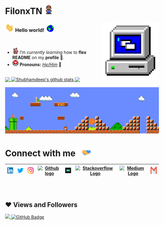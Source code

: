 # FilonxTN&nbsp;<img src="https://github.com/FilonxTN/FilonxTN/blob/main/Assets/Mario_Hello_Big.gif" width="30px">


<!-- 
    &nbsp; [![HitCount](http://hits.dwyl.com/FilonxTN/FilonxTN.svg)](http://hits.dwyl.com/FilonxTN/FilonxTN) 
-->

<img align="right" alt="PC GIF" src="https://github.com/FilonxTN/FilonxTN/blob/main/Assets/PC.gif" width="190" />

### <img src="https://github.com/FilonxTN/FilonxTN/blob/main/Assets/Hi.gif" width="29px"> **Hello world!** &nbsp;<img src="https://github.com/FilonxTN/FilonxTN/blob/main/Assets/Earth.gif" width="24px">


<br>

- <img alt="GIF" src="https://github.com/FilonxTN/FilonxTN/blob/main/Assets/gandalf_parrot.gif" width="20vw" /> I’m *currently learning* how to **flex README** on my **profile** 💪.
- <img alt="GIF" src="https://github.com/FilonxTN/FilonxTN/blob/main/Assets/powerup.gif" width="20vw" /> **Pronouns:** [*He/Him*](https://pronoun.is/he) 🧔


<br>

<a href="https://github.com/FilonxTN">
  <img align="center" src="https://github-readme-stats.vercel.app/api/top-langs/?username=FilonxTN&theme=dark&hide_langs_below=1" />
</a>

<a href="https://github.com/FilonxTN">
 <img align="center" src="https://github-readme-stats.vercel.app/api?username=FilonxTN&show_icons=true&theme=dark&line_height=27" alt="Shubhamdeep's github stats"/>
</a>


<a href="https://github.com/FilonxTN/FilonxTN">
  <img align="center" src="https://github-readme-stats.vercel.app/api/pin/?username=FilonxTN&repo=FilonxTN&theme=dark" />
</a>


<br>
<!--
![Shubhamdeep's github stats](https://github-readme-stats.vercel.app/api?username=FilonxTN&show_icons=true&hide_border=true)
-->

<br>

<img src="https://github.com/FilonxTN/FilonxTN/blob/main/Assets/Mario_Gameplay.gif" alt="Mario Game" width="980">

<br>

# Connect with me<img src="https://github.com/FilonxTN/FilonxTN/blob/main/Assets/Handshake.gif" height="32px">



| [<img src="https://github.com/FilonxTN/FilonxTN/blob/main/Assets/Linkedin.svg" alt="Linkedin Logo" width="32">](https://in.linkedin.com/in/FilonxTN) | [<img src="https://github.com/FilonxTN/FilonxTN/blob/main/Assets/Twitter.svg" alt="Twitter Logo" width="32">](https://twitter.com/YassineBDaoud) | [<img src="https://github.com/FilonxTN/FilonxTN/blob/main/Assets/Instagram.svg" alt="instagram logo" width="32">](https://www.instagram.com/ben_daoud_yassine/)| [<img src="https://cdn.svgporn.com/logos/github-icon.svg" alt="Github logo" width="34">](https://github.com/FilonxTN) | [<img src="https://github.com/FilonxTN/FilonxTN/blob/main/Assets/HackerRank.svg" alt="HackerRank Logo" width="30">](https://www.hackerrank.com/FilonxTN) | [<img src="https://cdn.svgporn.com/logos/stackoverflow-icon.svg" alt="Stackoverflow Logo" width="28">](https://stackoverflow.com/users/13944080/FilonxTN) | [<img src="https://cdn.svgporn.com/logos/medium.svg" alt="Medium Logo" width="30">](https://medium.com/@Filon) | [<img src="https://github.com/FilonxTN/FilonxTN/blob/main/Assets/Gmail.svg" alt="Gmail logo" height="32">](mailto:yassineb.daoudhsr@gmail.com)
|:---:|:---:|:---:|:---:|:---:|:---:|:---:|:---:|



<br>
<br>






<!--

![Dino](https://github.com/FilonxTN/FilonxTN/blob/main/Assets/dino.gif)

<a href="https://in.linkedin.com/in/FilonxTN">
    <img align="left" alt="Shubhamdeep Jha | Linkedin" width="24px" src="https://github.com/FilonxTN/FilonxTN/blob/main/Assets/Linkedin.svg" />
  </a> &nbsp;&nbsp;
  <a href="https://twitter.com/FilonxTN">
    <img align="left" alt="Shubhamdeep Jha | Twitter" width="26px" src="https://github.com/FilonxTN/FilonxTN/blob/main/Assets/Twitter.svg" />
  </a> &nbsp;&nbsp;
  <a href="https://www.instagram.com/FilonxTN/">
    <img align="left" alt="Shubhamdeep Jha | Instagram" width="24px" src="https://github.com/FilonxTN/FilonxTN/blob/main/Assets/Instagram.svg" />
  </a> &nbsp;&nbsp;
  <a href="mailto:shubhamdeepjha@gmail.com">
    <img align="left" alt="Shubhamdeep Jha | Gmail" width="26px" src="https://github.com/FilonxTN/FilonxTN/blob/main/Assets/Gmail.svg" />
  </a>
  
  
  
| [<img src="https://github.com/FilonxTN/FilonxTN/blob/main/Assets/Linkedin.svg" alt="Shubhamdeep Jha | Linkedin" width="34">](https://in.linkedin.com/in/FilonxTN) | [<img src="https://github.com/FilonxTN/FilonxTN/blob/main/Assets/Instagram.svg" alt="instagram logo" width="24">](https://www.instagram.com/ben_daoud_yassine/) | [<img src="https://github.com/FilonxTN/FilonxTN/blob/main/Assets/dev.png" alt="dev logo" width="24">](https://dev.to/filonxtn)| [<img src="https://github.com/FilonxTN/FilonxTN/blob/main/Assets/deviant_art.jpg" alt="dev logo" width="24">](https://www.deviantart.com/FilonxTN) | [<img src="https://raw.githubusercontent.com/FilonxTN/FilonxTN/main/Assets/twitter.png" alt="twitter logo" width="34">](https://twitter.com/YassineBDaoud) | [<img src="https://raw.githubusercontent.com/FilonxTN/FilonxTN/f528b5b39f29b901937e692d6f760a89a4e1d16e/Assets/stack.svg" alt="stack logo" width="24">](https://stackoverflow.com/users/16517595/filon) | [<img src="https://raw.githubusercontent.com/FilonxTN/FilonxTN/main/Assets/gitlab.png" alt="gitlab logo" width="24">](https://gitlab.com/Filon) | [<img src="https://raw.githubusercontent.com/FilonxTN/FilonxTN/main/Assets/reddit.jpg" alt="reddit logo" width="24">](https://www.reddit.com/user/yassinebendaoud)
|---|---|---|---|---|---|---|---|





## 𝗠𝘆 𝗧𝗲𝗰𝗸 𝗦𝘁𝗮𝗰𝗸

<table>
  <tbody>
    <tr valign="top">
      <td width="25%" align="center">
        <span>𝗛𝗧𝗠𝗟𝟱</span><br><br><br>
        <img height="64px" src="https://cdn.svgporn.com/logos/html-5.svg">
      </td>
      <td width="25%" align="center">
        <span>𝗖𝗦𝗦𝟯</span><br><br><br>
        <img height="64px" src="https://cdn.svgporn.com/logos/css-3.svg">
      </td>
      <td width="25%" align="center">
        <span>𝗝𝗮𝘃𝗮𝗦𝗰𝗿𝗶𝗽𝘁</span><br><br><br>
        <img height="64px" src="https://cdn.svgporn.com/logos/javascript.svg">
      </td>
      <td width="25%" align="center">
        <span>𝗩𝘂𝗲</span><br><br><br>
        <img height="64px" src="https://cdn.svgporn.com/logos/vue.svg">
      </td>
    </tr>
    <tr valign="top">
      <td width="25%" align="center">
        <span>𝗪𝗲𝗯𝗽𝗮𝗰𝗸</span><br><br><br>
        <img height="64px" src="https://cdn.svgporn.com/logos/webpack.svg">
      </td>
      <td width="25%" align="center">
        <span>𝗘𝘀𝗹𝗶𝗻𝘁</span><br><br><br>
        <img height="64px" src="https://cdn.svgporn.com/logos/eslint.svg">
      </td>
      <td width="25%" align="center">
        <span>𝗚𝗶𝘁</span><br><br><br>
        <img height="64px" src="https://cdn.svgporn.com/logos/git-icon.svg">
      </td>
      <td width="25%" align="center">
        <span>𝗩𝗦 𝗖𝗼𝗱𝗲</span><br><br><br>
        <img height="64px" src="https://cdn.svgporn.com/logos/visual-studio-code.svg">
      </td>
    </tr>
    <tr valign="top">
      <td width="25%" align="center">
        <span>𝗟𝗲𝘀𝘀</span><br><br><br>
        <img height="64px" src="https://cdn.svgporn.com/logos/less.svg">
      </td>
      <td width="25%" align="center">
        <span>𝗦𝗮𝘀𝘀/𝗦𝗖𝗦𝗦</span><br><br><br>
        <img height="64px" src="https://cdn.svgporn.com/logos/sass.svg">
      </td>
      <td width="25%" align="center">
        <span>𝗧𝗮𝗶𝗹𝘄𝗶𝗻𝗱𝗖𝘀𝘀</span><br><br><br>
        <img height="64px" src="https://cdn.svgporn.com/logos/tailwindcss-icon.svg">
      </td>
      <td width="25%" align="center">
        <span>𝗡𝗲𝘁𝗹𝗶𝗳𝘆</span><br><br><br>
        <img height="64px" src="https://cdn.svgporn.com/logos/netlify.svg">
      </td>
    </tr>
  </tbody>
</table>


![visitors](https://visitor-badge.laobi.icu/badge?page_id=FilonxTN)

-->

## ❤ Views and Followers
<a href="https://github.com/Meghna-DAS/github-profile-views-counter">
    <img src="https://komarev.com/ghpvc/?username=FilonxTN">
</a>
<a href="https://github.com/FilonxTN?tab=followers"><img src="https://img.shields.io/github/followers/FilonxTN?label=Followers&style=social" alt="GitHub Badge"></a>


